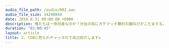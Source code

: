 ```yaml
---
audio_file_path: /audio/002.aac
audio_file_size: 34248844
date: 2018-8-31 00:00:00 +0900
description: 俺たちは一体何者なのか？渋谷の街にガチマッチ勝利の雄叫びがこだまする。BIZ CAFEのコーヒーを飲みながら、それぞれが進むデザイン道の明日に待ち受けるは生か死か？次回、bdpfm「セルフ・イントロダクション」。君の耳に焼き付けろ！
duration: "01:00:45"
layout: article
title: 2. CDOに怒られチャッタので自己紹介します✊
---
```

